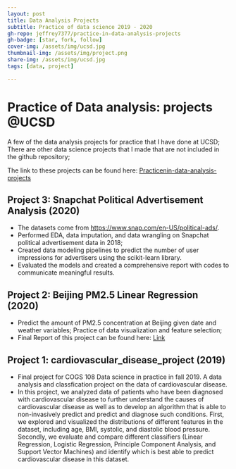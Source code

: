 ```yaml
---
layout: post
title: Data Analysis Projects
subtitle: Practice of data science 2019 - 2020
gh-repo: jeffrey7377/practice-in-data-analysis-projects
gh-badge: [star, fork, follow]
cover-img: /assets/img/ucsd.jpg
thumbnail-img: /assets/img/project.png
share-img: /assets/img/ucsd.jpg
tags: [data, project]

---
```


# Practice of Data analysis: projects @UCSD

A few of the data analysis projects for practice that I have done at UCSD; There are other data science projects that I made that are not included in the github repository;

The link to these projects can be found here: [Practicenin-data-analysis-projects](https://github.com/jeffrey7377/practice-in-data-analysis-projects)

## Project 3: Snapchat Political Advertisement Analysis (2020)

- The datasets come from https://www.snap.com/en-US/political-ads/.
- Performed EDA, data imputation, and data wrangling on Snapchat political advertisement data in 2018;
- Created data modeling pipelines to predict the number of user impressions for advertisers using the scikit-learn library.
- Evaluated the models and created a comprehensive report with codes to communicate meaningful results.

## Project 2: Beijing PM2.5 Linear Regression (2020)

- Predict the amount of PM2.5 concentration at Beijing given date and weather variables; Practice of data visualization and feature selection;
- Final Report of this project can be found here: [Link](https://github.com/jeffrey7377/Data_analysis_projects/blob/main/Beijing_pm25_linear_regression/Final_Report.pdf)

## Project 1: cardiovascular_disease_project (2019)

- Final project for COGS 108 Data science in practice in fall 2019. A data analysis and classfication project on the data of cardiovascular disease.
- In this project, we analyzed data of patients who have been diagnosed with cardiovascular disease to further understand the causes of cardiovascular disease as well as to develop an algorithm that is able to non-invasively predict and predict and diagnose such conditions. First, we explored and visualized the distributions of different features in the dataset, including age, BMI, systolic, and diastolic blood pressure. Secondly, we evaluate and compare different classifiers (Linear Regression, Logistic Regression, Principle Component Analysis, and Support Vector Machines) and identify which is best able to predict cardiovascular disease in this dataset.
